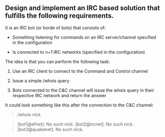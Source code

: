 ## Design and implement an IRC based solution that fulfills the following requirements.


It is an IRC bot (or horde of bots) that consists of:

* Something listening for commands on an IRC server/channel specified in the configuration

* Is connected to n+1 IRC networks (specified in the configuration)


The idea is that you can perform the following task:

1) Use an IRC client to connect to the Command and Control channel

2) Issue a simple /whois <nick> query

3) Bots connected to the C&C channel will issue the whois query in their respective IRC network and return the answer

It could look something like this after the connection to the C&C channel:


> /whois nick

> [bot1@efnet]: No such nick.
> [bot2@ircnet]: No such nick.
> [bot3@quakenet]: No such nick.